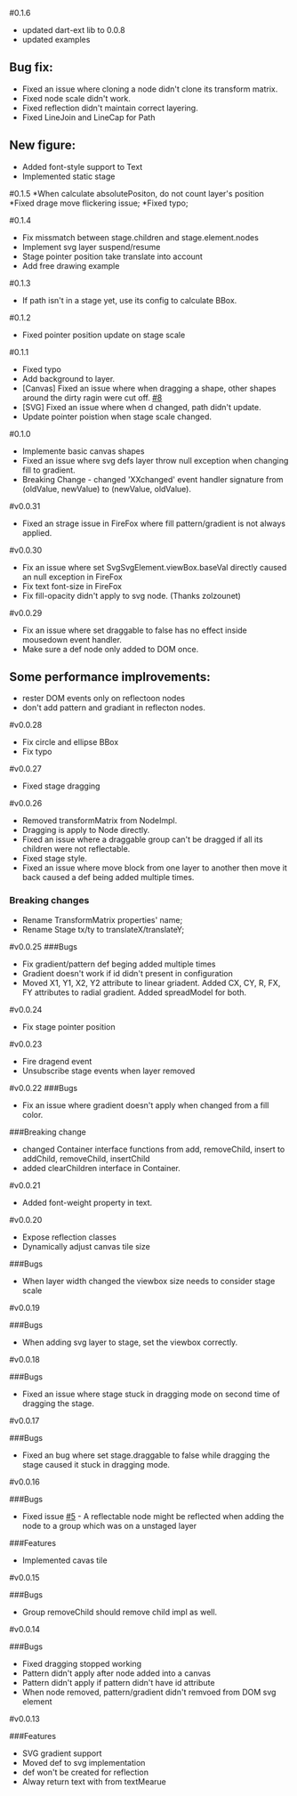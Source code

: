 #0.1.6
* updated dart-ext lib to 0.0.8
* updated examples
## Bug fix:
* Fixed an issue where cloning a node didn't clone its transform matrix.
* Fixed node scale didn't work.
* Fixed reflection didn't maintain correct layering.
* Fixed LineJoin and LineCap for Path
## New figure:
* Added font-style support to Text
* Implemented static stage

#0.1.5
*When calculate absolutePositon, do not count layer's position
*Fixed drage move flickering issue; 
*Fixed typo;

#0.1.4
* Fix missmatch between stage.children and stage.element.nodes
* Implement svg layer suspend/resume
* Stage pointer position take translate into account
* Add free drawing example

#0.1.3
* If path isn't in a stage yet, use its config to calculate BBox.

#0.1.2
* Fixed pointer position update on stage scale

#0.1.1
* Fixed typo
* Add background to layer.
* [Canvas] Fixed an issue where when dragging a shape, other shapes around the dirty ragin were cut off. [#8](https://github.com/kzhdev/dart-smart-canvas/issues/8)
* [SVG] Fixed an issue where when d changed, path didn't update.
* Update pointer poistion when stage scale changed.

#0.1.0
* Implemente basic canvas shapes
* Fixed an issue where svg defs layer throw null exception when changing fill to gradient.
* Breaking Change - changed 'XXchanged' event handler signature from (oldValue, newValue) to (newValue, oldValue).

#v0.0.31
* Fixed an strage issue in FireFox where fill pattern/gradient is not always applied.

#v0.0.30
* Fix an issue where set SvgSvgElement.viewBox.baseVal directly caused an null exception in FireFox
* Fix text font-size in FireFox
* Fix fill-opacity didn't apply to svg node. (Thanks zolzounet)

#v0.0.29
* Fix an issue where set draggable to false has no effect inside mousedown event handler. 
* Make sure a def node only added to DOM once.
## Some performance implrovements:
* rester DOM events only on reflectoon nodes
* don't add pattern and gradiant in reflecton nodes.

#v0.0.28
* Fix circle and ellipse BBox
* Fix typo

#v0.0.27
* Fixed stage dragging

#v0.0.26
* Removed transformMatrix from NodeImpl.
* Dragging is apply to Node directly.
* Fixed an issue where a draggable group can't be dragged if all its children were not reflectable.
* Fixed stage style.
* Fixed an issue where move block from one layer to another then move it back caused a def being added multiple times.

### Breaking changes
* Rename TransformMatrix properties' name;
* Rename Stage tx/ty to translateX/translateY;

#v0.0.25
###Bugs
* Fix gradient/pattern def beging added multiple times
* Gradient doesn't work if id didn't present in configuration
* Moved X1, Y1, X2, Y2 attribute to linear griadent. Added CX, CY, R, FX, FY attributes to radial gradient. Added spreadModel for both.

#v0.0.24
* Fix stage pointer position

#v0.0.23
* Fire dragend event
* Unsubscribe stage events when layer removed

#v0.0.22
###Bugs
* Fix an issue where gradient doesn't apply when changed from a fill color.

###Breaking change
* changed Container interface functions from add, removeChild, insert to addChild, removeChild, insertChild
* added clearChildren interface in Container.

#v0.0.21

* Added font-weight property in text.

#v0.0.20

* Expose reflection classes
* Dynamically adjust canvas tile size

###Bugs
* When layer width changed the viewbox size needs to consider stage scale

#v0.0.19

###Bugs
* When adding svg layer to stage, set the viewbox correctly.

#v0.0.18

###Bugs
* Fixed an issue where stage stuck in dragging mode on second time of dragging the stage.

#v0.0.17

###Bugs
* Fixed an bug where set stage.draggable to false while dragging the stage caused it stuck in dragging mode.

#v0.0.16

###Bugs
* Fixed issue [#5](https://github.com/kzhdev/dart-smart-canvas/issues/5) - A reflectable node might be reflected when adding the node to a group which was on a unstaged layer

###Features
* Implemented cavas tile

#v0.0.15

###Bugs
* Group removeChild should remove child impl as well.

#v0.0.14

###Bugs
* Fixed dragging stopped working
* Pattern didn't apply after node added into a canvas
* Pattern didn't apply if pattern didn't have id attribute
* When node removed, pattern/gradient didn't remvoed from DOM svg element

#v0.0.13

###Features
* SVG gradient support
* Moved def to svg implementation
* def won't be created for reflection
* Alway return text with from textMearue